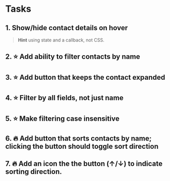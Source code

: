 # Tasks

## 1. Show/hide contact details on hover

> **Hint** using state and a callback, not CSS.

## 2. ⭐ Add ability to filter contacts by name

## 3. ⭐ Add button that keeps the contact expanded

## 4.  ⭐  Filter by all fields, not just name

## 5.  ⭐  Make filtering case insensitive

## 6. 🔥 Add button that sorts contacts by name; clicking the button should toggle sort direction

## 7.  🔥  Add an icon the the button \(↑/↓\) to indicate sorting direction.

